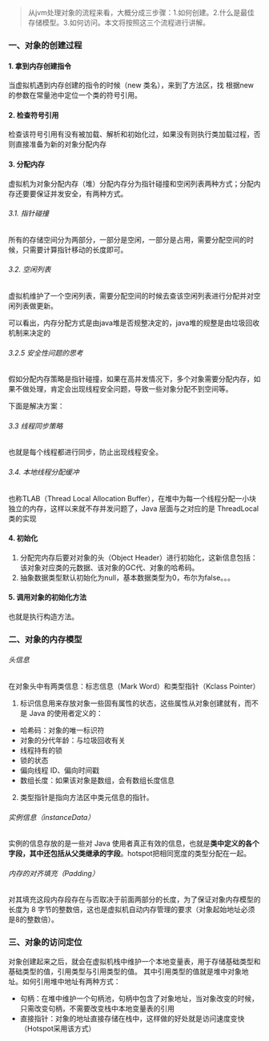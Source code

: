 >从jvm处理对象的流程来看，大概分成三步骤：1.如何创建。2.什么是最佳存储模型。3.如何访问。本文将按照这三个流程进行讲解。

###   一、对象的创建过程

####    1. 拿到内存创建指令
当虚拟机遇到内存创建的指令的时候（new 类名），来到了方法区，找 根据new的参数在常量池中定位一个类的符号引用。
####    2. 检查符号引用
检查该符号引用有没有被加载、解析和初始化过，如果没有则执行类加载过程，否则直接准备为新的对象分配内存
####    3. 分配内存
虚拟机为对象分配内存（堆）分配内存分为指针碰撞和空闲列表两种方式；分配内存还要要保证并发安全，有两种方式。 
######   3.1. 指针碰撞
所有的存储空间分为两部分，一部分是空闲，一部分是占用，需要分配空间的时候，只需要计算指针移动的长度即可。

######   3.2. 空闲列表
虚拟机维护了一个空闲列表，需要分配空间的时候去查该空闲列表进行分配并对空闲列表做更新。

可以看出，内存分配方式是由java堆是否规整决定的，java堆的规整是由垃圾回收机制来决定的

######   3.2.5 安全性问题的思考
假如分配内存策略是指针碰撞，如果在高并发情况下，多个对象需要分配内存，如果不做处理，肯定会出现线程安全问题，导致一些对象分配不到空间等。

下面是解决方案：

######   3.3 线程同步策略
也就是每个线程都进行同步，防止出现线程安全。

######   3.4. 本地线程分配缓冲
也称TLAB（Thread Local Allocation Buffer），在堆中为每一个线程分配一小块独立的内存，这样以来就不存并发问题了，Java 层面与之对应的是 ThreadLocal 类的实现

####    4. 初始化
1. 分配完内存后要对对象的头（Object Header）进行初始化，这新信息包括：该对象对应类的元数据、该对象的GC代、对象的哈希码。
2. 抽象数据类型默认初始化为null，基本数据类型为0，布尔为false。。。
####    5. 调用对象的初始化方法
也就是执行构造方法。


###   二、对象的内存模型
######   头信息
在对象头中有两类信息：标志信息（Mark Word）和类型指针（Kclass Pointer）
1. 标识信息用来存放对象一些固有属性的状态，这些属性从对象创建就有，而不是 Java 的使用者定义的：
* 哈希码：对象的唯一标识符
* 对象的分代年龄：与垃圾回收有关
* 线程持有的锁
* 锁的状态
* 偏向线程 ID、偏向时间戳
* 数组长度：如果该对象是数组，会有数组长度信息

2. 类型指针是指向方法区中类元信息的指针。

######   实例信息（instanceData）
实例的信息存放的是一些对 Java 使用者真正有效的信息，也就是**类中定义的各个字段，其中还包括从父类继承的字段**。hotspot把相同宽度的类型分配在一起。


######   内存的对齐填充（Padding）
对其填充这段内存段存在与否取决于前面两部分的长度，为了保证对象内存模型的长度为 8 字节的整数倍，这也是虚拟机自动内存管理的要求（对象起始地址必须是8的整数倍）。





###   三、对象的访问定位
对象创建起来之后，就会在虚拟机栈中维护一个本地变量表，用于存储基础类型和基础类型的值，引用类型与引用类型的值。
其中引用类型的值就是堆中对象地址。如何引用堆中地址有两种方式：
* 句柄：在堆中维护一个句柄池，句柄中包含了对象地址，当对象改变的时候，只需改变句柄，不需要改变栈中本地变量表的引用
* 直接指针：对象的地址直接存储在栈中，这样做的好处就是访问速度变快（Hotspot采用该方式）
